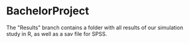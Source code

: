 # BachelorProject
The "Results" branch contains a folder with all results of our simulation study in R, as well as a sav file for SPSS.
